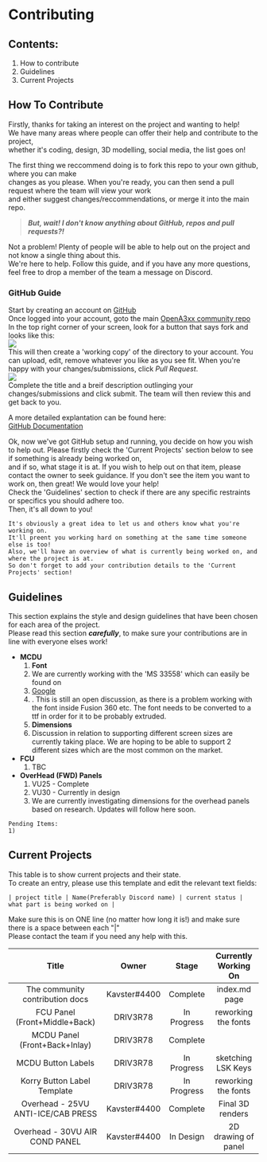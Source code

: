 # Contributing

## Contents:

1. How to contribute
2. Guidelines
3. Current Projects

## How To Contribute

Firstly, thanks for taking an interest on the project and wanting to help!  
We have many areas where people can offer their help and contribute to the project,  
whether it's coding, design, 3D modelling, social media, the list goes on!

The first thing we reccommend doing is to fork this repo to your own github, where you can make  
changes as you please. When you're ready, you can then send a pull request where the team will view your work  
and either suggest changes/reccommendations, or merge it into the main repo.

> _**But, wait! I don't know anything about GitHub, repos and pull requests?!**_

Not a problem! Plenty of people will be able to help out on the project and not know a single thing about this.  
We're here to help. Follow this guide, and if you have any more questions, feel free to drop a member of the team a message on Discord.

### GitHub Guide

Start by creating an account on [GitHub](https://github.com/join)  
Once logged into your account, goto the main [OpenA3xx community repo](https://github.com/OpenA3XX/opena3xx.community.contributions)  
In the top right corner of your screen, look for a button that says fork and looks like this:  
![](https://i.redd.it/upc6sexvri151.jpg)  
This will then create a 'working copy' of the directory to your account. You can upload, edit, remove whatever you like as you see fit. When you're happy with your changes/submissions, click _Pull Request_.  
![](https://user-images.githubusercontent.com/35271042/79503741-8c396a00-7fe6-11ea-97e5-8fd1b3059eb8.png)  
Complete the title and a breif description outlinging your changes/submissions and click submit. The team will then review this and get back to you.

A more detailed explantation can be found here:  
[GitHub Documentation](https://docs.github.com/en/github/collaborating-with-issues-and-pull-requests/creating-a-pull-request)

Ok, now we've got GitHub setup and running, you decide on how you wish to help out. Please firstly check the 'Current Projects' section below to see if something is already being worked on,  
and if so, what stage it is at. If you wish to help out on that item, please contact the owner to seek guidance. If you don't see the item you want to work on, then great! We would love your help!  
Check the 'Guidelines' section to check if there are any specific restraints or specifics you should adhere too.  
Then, it's all down to you!

```text
It's obviously a great idea to let us and others know what you're working on.
It'll preent you working hard on something at the same time someone else is too!
Also, we'll have an overview of what is currently being worked on, and where the project is at.
So don't forget to add your contribution details to the 'Current Projects' section!
```

## Guidelines

This section explains the style and design guidelines that have been chosen for each area of the project.  
Please read this section _**carefully**_, to make sure your contributions are in line with everyone elses work!

* **MCDU**
  1. **Font**
  2.  We are currently working with the 'MS 33558' which can easily be found on 
  3. [Google](https://www.google.co.uk/search?q=MS+33558)
  4. . This is still an open discussion, as there is a problem working with the font inside Fusion 360 etc. The font needs to be converted to a ttf in order for it to be probably extruded.
  5. **Dimensions**
  6.  Discussion in relation to supporting different screen sizes are currently taking place. We are hoping to be able to support 2 different sizes which are the most common on the market.
* **FCU**
  1. TBC
* **OverHead \(FWD\) Panels**
  1. VU25 - Complete
  2. VU30 - Currently in design
  3.  We are currently investigating dimensions for the overhead panels based on research. Updates will follow here soon.

```text
Pending Items:
1)
```

## Current Projects

This table is to show current projects and their state.  
To create an entry, please use this template and edit the relevant text fields:

```text
| project title | Name(Preferably Discord name) | current status | what part is being worked on |  
```

Make sure this is on ONE line \(no matter how long it is!\) and make sure there is a space between each "\|"  
Please contact the team if you need any help with this.

| Title | Owner | Stage | Currently Working On |
| :---: | :---: | :---: | :---: |
| The community contribution docs | Kavster\#4400 | Complete | index.md page |
| FCU Panel  \(Front+Middle+Back\) | DRIV3R78 | In Progress | reworking the fonts |
| MCDU Panel \(Front+Back+Inlay\) | DRIV3R78 | Complete |  |
| MCDU Button Labels | DRIV3R78 | In Progress | sketching LSK Keys |
| Korry Button Label Template | DRIV3R78 | In Progress | reworking the fonts |
| Overhead - 25VU ANTI-ICE/CAB PRESS | Kavster\#4400 | Complete | Final 3D renders |
| Overhead - 30VU AIR COND PANEL | Kavster\#4400 | In Design | 2D drawing of panel |


